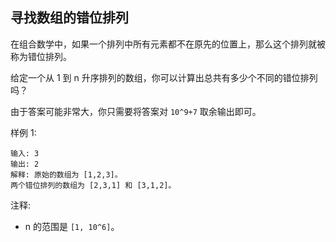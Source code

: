## 寻找数组的错位排列

在组合数学中，如果一个排列中所有元素都不在原先的位置上，那么这个排列就被称为错位排列。

给定一个从 1 到 n 升序排列的数组，你可以计算出总共有多少个不同的错位排列吗？

由于答案可能非常大，你只需要将答案对 `10^9+7` 取余输出即可。

样例 1:

```
输入: 3
输出: 2
解释: 原始的数组为 [1,2,3]。
两个错位排列的数组为 [2,3,1] 和 [3,1,2]。
```

注释:

* n 的范围是 `[1, 10^6]`。